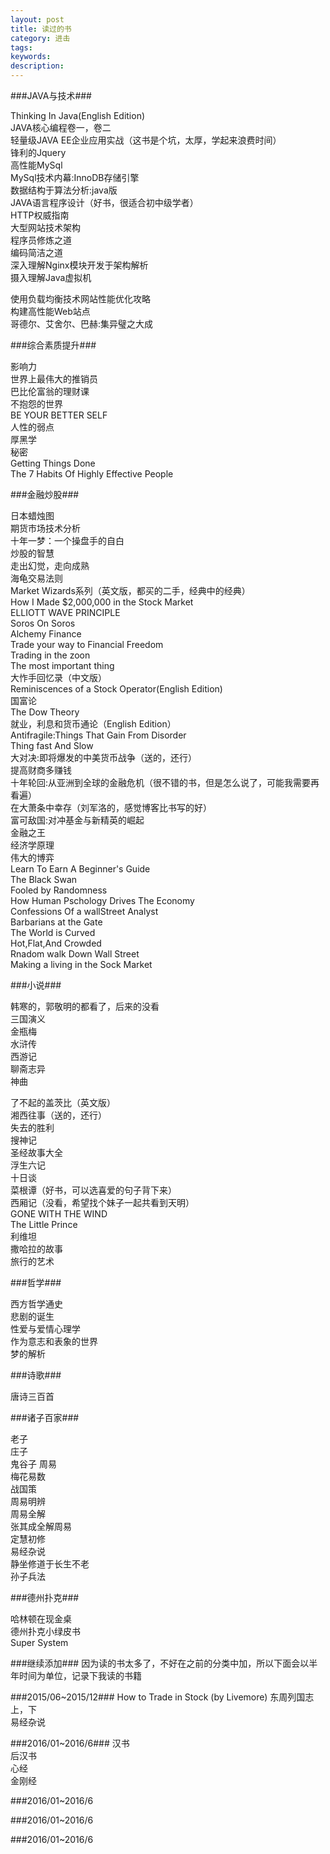 ```yaml
---
layout: post
title: 读过的书
category: 进击
tags: 
keywords: 
description: 
---
```


###JAVA与技术###

Thinking In Java(English Edition)		  
JAVA核心编程卷一，卷二		  
轻量级JAVA EE企业应用实战（这书是个坑，太厚，学起来浪费时间）		
锋利的Jquery		
高性能MySql		
MySql技术内幕:InnoDB存储引擎		
数据结构于算法分析:java版		
JAVA语言程序设计（好书，很适合初中级学者）		
HTTP权威指南		
大型网站技术架构		
程序员修炼之道		
编码简洁之道		
深入理解Nginx模块开发于架构解析		
摄入理解Java虚拟机		

使用负载均衡技术网站性能优化攻略		
构建高性能Web站点		
哥德尔、艾舍尔、巴赫:集异璧之大成		

###综合素质提升###

影响力		
世界上最伟大的推销员		
巴比伦富翁的理财课		
不抱怨的世界		
BE YOUR BETTER SELF		
人性的弱点		
厚黑学		
秘密		
Getting Things Done		
The 7 Habits Of Highly Effective People		



###金融炒股###

日本蜡烛图		
期货市场技术分析		
十年一梦：一个操盘手的自白		
炒股的智慧		
走出幻觉，走向成熟		
海龟交易法则		
Market Wizards系列（英文版，都买的二手，经典中的经典）		
How I Made $2,000,000 in the Stock Market		
ELLIOTT WAVE PRINCIPLE		
Soros On Soros		
Alchemy Finance		
Trade your way to Financial Freedom		
Trading in the zoon		
The most important thing		
大怍手回忆录（中文版）		
Reminiscences of a Stock Operator(English Edition)		
国富论		
The Dow Theory		
就业，利息和货币通论（English Edition）		
Antifragile:Things That Gain From Disorder		
Thing fast And Slow		
大对决:即将爆发的中美货币战争（送的，还行）		
提高财商多赚钱		
十年轮回:从亚洲到全球的金融危机（很不错的书，但是怎么说了，可能我需要再看遍）		
在大萧条中幸存（刘军洛的，感觉博客比书写的好）		
富可敌国:对冲基金与新精英的崛起		
金融之王	
经济学原理		
伟大的博弈		
Learn To Earn A Beginner's Guide		
The Black Swan		
Fooled by Randomness		
How Human Pschology Drives The Economy		
Confessions Of a wallStreet Analyst		
Barbarians at the Gate		
The World is Curved		
Hot,Flat,And Crowded		
Rnadom walk Down Wall Street		
Making a living in the Sock Market		


###小说###


韩寒的，郭敬明的都看了，后来的没看		
三国演义		
金瓶梅		
水浒传		
西游记		
聊斋志异		
神曲		


了不起的盖茨比（英文版）		
湘西往事（送的，还行）		
失去的胜利		
搜神记		
圣经故事大全		
浮生六记		
十日谈		
菜根谭（好书，可以选喜爱的句子背下来）		
西厢记（没看，希望找个妹子一起共看到天明）		
GONE WITH THE WIND		
The Little Prince		
利维坦		
撒哈拉的故事		
旅行的艺术		



###哲学###

西方哲学通史		
悲剧的诞生		
性爱与爱情心理学		
作为意志和表象的世界		
梦的解析		





###诗歌###

	
唐诗三百首	


###诸子百家###	


老子	
庄子	
鬼谷子	
周易	
梅花易数		
战国策		
周易明辨		
周易全解		
张其成全解周易		
定慧初修		
易经杂说		
静坐修道于长生不老		
孙子兵法		


###德州扑克###


哈林顿在现金桌		
德州扑克小绿皮书		
Super System		

###继续添加###
因为读的书太多了，不好在之前的分类中加，所以下面会以半年时间为单位，记录下我读的书籍

###2015/06~2015/12###
How to Trade in Stock (by Livemore)
东周列国志上，下		
易经杂说		

###2016/01~2016/6###
汉书		
后汉书		
心经		
金刚经		



###2016/01~2016/6



###2016/01~2016/6



###2016/01~2016/6
